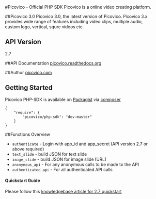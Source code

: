 #Picovico - Official PHP SDK
Picovico is a online video creating platform.

##Picovico 3.0
Picovico 3.0, the latest version of Picovico. Picovico 3.x provides wide range of features including video clips, multiple audio, custom logo, vertical, squre videos etc. 

## API Version
2.7

##API Documentation
[picovico.readthedocs.org](http://picovico.readthedocs.org)

##Author
[picovico.com](http://picovico.com/)

## Getting Started
Picovico PHP-SDK is available on [Packagist](https://packagist.org/packages/picovico/php-sdk) via [composer](https://getcomposer.org)
```
{
    "require": {
        "picovico/php-sdk": "dev-master"
    }
}
```

##Functions Overview
* `authenticate` - Login with app_id and app_secret (API version 2.7 or above required)
* `text_slide` - build JSON for text slide
* `image_slide` - build JSON for image slide (URL)
* `anonymous_api` - For any anonymous calls to be made to the API
* `authenticated_api` - For all authenticated API calls

#### Quickstart Guide
Please follow this [knowledgebase article for 2.7 quickstart](http://help.picovico.com/#!/9000056702/9000180702/9000126262)
